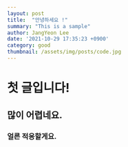 ```yaml
---
layout: post
title:  "안녕하세요 !"
summary: "This is a sample"
author: JangYeon Lee
date: '2021-10-29 17:35:23 +0900'
category: good
thumbnail: /assets/img/posts/code.jpg
---
```


# 첫 글입니다!

## 많이 어렵네요.

### 얼른 적응할게요.